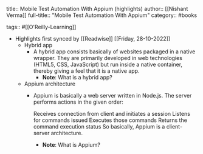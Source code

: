 title:: Mobile Test Automation With Appium (highlights)
author:: [[Nishant Verma]]
full-title:: "Mobile Test Automation With Appium"
category:: #books

tags:: #[[O'Reilly-Learning]]

- Highlights first synced by [[Readwise]] [[Friday, 28-10-2022]]
	- Hybrid app
		- A hybrid app consists basically of websites packaged in a native wrapper. They are primarily developed in web technologies (HTML5, CSS, JavaScript) but run inside a native container, thereby giving a feel that it is a native app.
			- **Note**: What is a hybrid app?
	- Appium architecture
		- Appium is basically a web server written in Node.js. The server performs actions in the given order:
		  
		  Receives connection from client and initiates a session
		  Listens for commands issued
		  Executes those commands
		  Returns the command execution status
		  So basically, Appium is a client-server architecture.
			- **Note**: What is Appium?